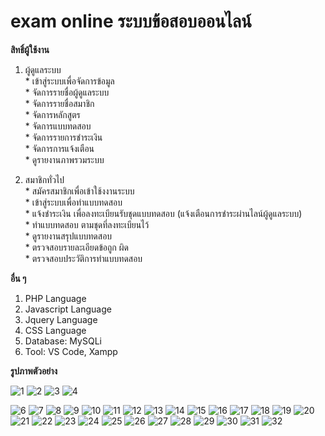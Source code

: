 # exam online ระบบข้อสอบออนไลน์

**สิทธิ์ผู้ใช้งาน**  

  1. ผู้ดูแลระบบ  
    * เข้าสู่ระบบเพื่อจัดการข้อมูล  
    * จัดการรายชื่อผู้ดูแลระบบ  
    * จัดการรายชื่อสมาชิก  
    * จัดการหลักสูตร  
    * จัดการแบบทดสอบ  
    * จัดการรายการชำระเงิน  
    * จัดการการแจ้งเตือน  
    * ดูรายงานภาพรวมระบบ

  2. สมาชิกทั่วไป  
    * สมัครสมาชิกเพื่อเข้าใช้งงานระบบ  
    * เข้าสู่ระบบเพื่อทำแบบทดสอบ  
    * แจ้งชำระเงิน เพื่อลงทะเบียนรับชุดแบบทดสอบ (แจ้งเตือนการชำระผ่านไลน์ผู้ดูแลระบบ)  
    * ทำแบบทดสอบ ตามชุดที่ลงทะเบียนไว้  
    * ดูรายงานสรุปแบบทดสอบ  
    * ตรวจสอบรายละเอียดข้อถูก ผิด  
    * ตรวจสอบประวัติการทำแบบทดสอบ

**อื่น ๆ**
  1. PHP Language
  2. Javascript Language
  3. Jquery Language
  4. CSS Language
  5. Database: MySQLi
  6. Tool: VS Code, Xampp

**รูปภาพตัวอย่าง**

![1](https://github.com/ENOMBAN/MY_PROJECT/blob/main/TOTAL/exam%20online/image/1.png)
![2](https://github.com/ENOMBAN/MY_PROJECT/blob/main/TOTAL/exam%20online/image/2.png)
![3](https://github.com/ENOMBAN/MY_PROJECT/blob/main/TOTAL/exam%20online/image/3.png)
![4](https://github.com/ENOMBAN/MY_PROJECT/blob/main/TOTAL/exam%20online/image/4.png)
<!-- ![5](https://github.com/ENOMBAN/MY_PROJECT/blob/main/TOTAL/exam%20online/image/5.png) -->
![6](https://github.com/ENOMBAN/MY_PROJECT/blob/main/TOTAL/exam%20online/image/6.png)
![7](https://github.com/ENOMBAN/MY_PROJECT/blob/main/TOTAL/exam%20online/image/7.png)
![8](https://github.com/ENOMBAN/MY_PROJECT/blob/main/TOTAL/exam%20online/image/8.png)
![9](https://github.com/ENOMBAN/MY_PROJECT/blob/main/TOTAL/exam%20online/image/9.png)
![10](https://github.com/ENOMBAN/MY_PROJECT/blob/main/TOTAL/exam%20online/image/10.png)
![11](https://github.com/ENOMBAN/MY_PROJECT/blob/main/TOTAL/exam%20online/image/11.png)
![12](https://github.com/ENOMBAN/MY_PROJECT/blob/main/TOTAL/exam%20online/image/12.png)
![13](https://github.com/ENOMBAN/MY_PROJECT/blob/main/TOTAL/exam%20online/image/13.png)
![14](https://github.com/ENOMBAN/MY_PROJECT/blob/main/TOTAL/exam%20online/image/14.png)
![15](https://github.com/ENOMBAN/MY_PROJECT/blob/main/TOTAL/exam%20online/image/15.png)
![16](https://github.com/ENOMBAN/MY_PROJECT/blob/main/TOTAL/exam%20online/image/16.png)
![17](https://github.com/ENOMBAN/MY_PROJECT/blob/main/TOTAL/exam%20online/image/17.png)
![18](https://github.com/ENOMBAN/MY_PROJECT/blob/main/TOTAL/exam%20online/image/18.png)
![19](https://github.com/ENOMBAN/MY_PROJECT/blob/main/TOTAL/exam%20online/image/19.png)
![20](https://github.com/ENOMBAN/MY_PROJECT/blob/main/TOTAL/exam%20online/image/20.png)
![21](https://github.com/ENOMBAN/MY_PROJECT/blob/main/TOTAL/exam%20online/image/21.png)
![22](https://github.com/ENOMBAN/MY_PROJECT/blob/main/TOTAL/exam%20online/image/22.png)
![23](https://github.com/ENOMBAN/MY_PROJECT/blob/main/TOTAL/exam%20online/image/23.png)
![24](https://github.com/ENOMBAN/MY_PROJECT/blob/main/TOTAL/exam%20online/image/24.png)
![25](https://github.com/ENOMBAN/MY_PROJECT/blob/main/TOTAL/exam%20online/image/25.png)
![26](https://github.com/ENOMBAN/MY_PROJECT/blob/main/TOTAL/exam%20online/image/26.png)
![27](https://github.com/ENOMBAN/MY_PROJECT/blob/main/TOTAL/exam%20online/image/27.png)
![28](https://github.com/ENOMBAN/MY_PROJECT/blob/main/TOTAL/exam%20online/image/28.png)
![29](https://github.com/ENOMBAN/MY_PROJECT/blob/main/TOTAL/exam%20online/image/29.png)
![30](https://github.com/ENOMBAN/MY_PROJECT/blob/main/TOTAL/exam%20online/image/30.png)
![31](https://github.com/ENOMBAN/MY_PROJECT/blob/main/TOTAL/exam%20online/image/31.png)
![32](https://github.com/ENOMBAN/MY_PROJECT/blob/main/TOTAL/exam%20online/image/32.png)
